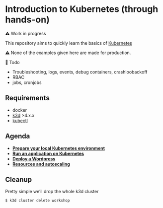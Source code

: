 # Introduction to Kubernetes (through hands-on)

:warning: Work in progress

This repository aims to quickly learn the basics of [Kubernetes](https://kubernetes.io/)

:warning: None of the examples given here are made for production.

:construction: Todo

* Troubleshooting, logs, events, debug containers, crashloobackoff
* RBAC
* jobs, cronjobs

## Requirements

* docker
* [k3d](https://k3d.io/) >4.x.x
* [kubectl](https://kubernetes.io/docs/tasks/tools/#kubectl)

## Agenda

* **[Prepare your local Kubernetes environment](docs/01_local_kubernetes.md)**
* **[Run an application on Kubernetes](docs/02_run_an_application.md)**
* **[Deploy a Wordpress](docs/03_wordpress.md)**
* **[Resources and autoscaling](docs/04_resources_autoscale.md)**

## Cleanup

Pretty simple we’ll drop the whole k3d cluster

```console
$ k3d cluster delete workshop
```